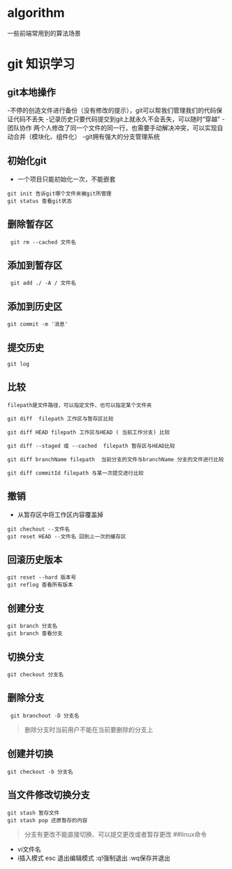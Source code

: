 # algorithm
一些前端常用到的算法场景

# git 知识学习


## git本地操作

-不停的创造文件进行备份（没有修改的提示），git可以帮我们管理我们的代码保证代码不丢失
-记录历史只要代码提交到git上就永久不会丢失，可以随时“穿越”
-团队协作 两个人修改了同一个文件的同一行，也需要手动解决冲突，可以实现自动合并（模块化、组件化）
-git拥有强大的分支管理系统

## 初始化git 
 - 一个项目只能初始化一次，不能嵌套
 ```
 git init 告诉git哪个文件夹被git所管理
 git status 查看git状态

 ```



## 删除暂存区
```
 git rm --cached 文件名

```

## 添加到暂存区

```
 git add ./ -A / 文件名
```


## 添加到历史区

```
git commit -m '消息'
```


## 提交历史

```
git log
```

## 比较

```
filepath是文件路径，可以指定文件、也可以指定某个文件夹

git diff  filepath 工作区与暂存区比较

git diff HEAD filepath 工作区与HEAD ( 当前工作分支) 比较

git diff --staged 或 --cached  filepath 暂存区与HEAD比较

git diff branchName filepath  当前分支的文件与branchName 分支的文件进行比较

git diff commitId filepath 与某一次提交进行比较
```
## 撤销
-  从暂存区中将工作区内容覆盖掉
```
git chechout --文件名
git reset HEAD --文件名 回到上一次的缓存区
```

## 回滚历史版本

```
git reset --hard 版本号
git reflog 查看所有版本 
```

## 创建分支
```
git branch 分支名
git branch 查看分支
```

## 切换分支

```
git checkout 分支名
```

## 删除分支

```
 git branchout -D 分支名
```

> 删除分支时当前用户不能在当前要删除的分支上

## 创建并切换

 ```
 git checkout -b 分支名 
 ```

 ## 当文件修改切换分支

 ```
 git stash 暂存文件
 git stash pop 还原暂存的内容
 ```

 > 分支有更改不能直接切换、可以提交更改或者暂存更改
##linux命令
- vi文件名
- i插入模式 esc 退出编辑模式 :q!强制退出 :wq保存并退出